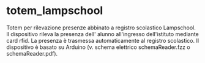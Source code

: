 # totem_lampschool
Totem per rilevazione presenze abbinato a registro scolastico Lampschool.
Il dispositivo rileva la presenza dell' alunno all'ingresso dell'istituto mediante card rfid. La presenza è trasmessa automaticamente al registro scolastico.
Il dispositivo è basato su Arduino (v. schema elettrico schemaReader.fzz o schemaReader.pdf).
